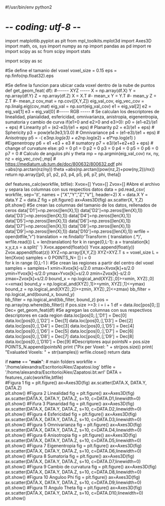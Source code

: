#!/usr/bin/env python2
# -*- coding: utf-8 -*-

import matplotlib.pyplot as plt
from mpl_toolkits.mplot3d import Axes3D
import math, os, sys
import numpy as np
import pandas as pd
import re
import scipy as sc
from scipy import stats


import scipy as sc

#Se define el tamanio del voxel
voxel_size = 0.15
eps = np.finfo(np.float32).eps



#Se define la funcion para ubicar cada voxel dentro de la nube de puntos
def get_geom_feat( df):
    #------ XYZ -----
    X = np.array(df.X)
    Y = np.array(df.Y)
    Z = np.array(df.Z)
    X = X.T #- mean_x
    Y = Y.T #- mean_y
    Z = Z.T #- mean_z
    cov_mat = np.cov([X,Y,Z])
    eig_val_cov, eig_vec_cov = np.linalg.eig(cov_mat)
    eig_val = np.sort(eig_val_cov)
    e1 = eig_val[2]
    e2 = eig_val[1]
    e3 = eig_val[0]
    #----- RGB -----
    # Se calculan los descriptores de linealidad, planialidad, esfericidad, omnivarianza, anistropia, eigenentropia, sumatoria y cambio de curva
    if(e1>0 and e2>0 and e3>0):
        p0 = (e1-e2)/(e1 + eps)  # Linearity
        p1 = (e2-e3)/(e1 + eps)  # Planarity
        p2 =  e3/(e1 + eps)      # Sphericity
        p3 = pow(e1*e3*e3,1/3.0) # Omnivariance
        p4 = (e1-e3)/(e1 + eps)  # Anisotropy
        p5 = -( e3*np.log(e3) + e2*np.log(e2) + e1*np.log(e1) ) #Eigenentropy
        p6 = e1 +e3 + e3         # sumatory
        p7 = e3/(e1+e2+e3 + eps) #  change of curvature
    else:
        p0 = 0
        p1 = 0
        p2 = 0
        p3 = 0
        p4 = 0
        p5 = 0
        p6 = 0
        p7 = 0
    # Calculo de angulos phi y theta
    mp = np.argmin(eig_val_cov)
    nx, ny, nz  = eig_vec_cov[:,mp] # https://mediatum.ub.tum.de/doc/800632/800632.pdf
    phi =abs(np.arctan(nz/ny))
    theta =abs(np.arctan((pow(nz,2)+pow(ny,2))/nx))
    return np.array([p0, p1, p2, p3, p4, p5, p6, p7, phi, theta])

def features_calc(workfile, btfile):
    Xvox=[]
    Yvox=[]
    Zvox=[]
    #Abre el archivo y separa las columnas con sus respectios datos
    data = pd.read_csv( workfile, sep='\t', names = ["X","Y","Z","V"], header=2)
    X = data.X
    Y = data.Y
    Z = data.Z
    fig = plt.figure()
    ax=Axes3D(fig)
    ax.scatter(X, Y,Z)    
    plt.show()
    #Se crean las columnas del tamanio de los datos, rellenados de ceros
    data['D1']=np.zeros([len(X),1])
    data['D2']=np.zeros([len(X),1])
    data['D3']=np.zeros([len(X),1])
    data['D4']=np.zeros([len(X),1])
    data['D5']=np.zeros([len(X),1])
    data['D6']=np.zeros([len(X),1])
    data['D7']=np.zeros([len(X),1])
    data['D8']=np.zeros([len(X),1])
    data['D9']=np.zeros([len(X),1])
    data['D10']=np.zeros([len(X),1])
    wrfile = open(btfile,"r")
    translation = re.findall(r'Transform { translation (.*)', wrfile.read())
    L = len(translation)
    for k in range(0,L-1):
        a = translation[k]
        x,y,z,s = a.split(' ')
        Xvox.append(float(x))
        Yvox.append(float(y))
        Zvox.append(float(z))
    XYZ=np.array([X,Y,Z])
    XYZ=XYZ.T
    s = voxel_size
    L = len(Xvox)
    samples = 0
    POINTS_N= []
    i = 0    
    for k in range (0,L-1 ):
        #Se crean las regiones a partir del centro del voxel
        samples = samples+1
        xmin=Xvox[k]-s/2.0
        xmax=Xvox[k]+s/2.0
        ymin=Yvox[k]-s/2.0
        ymax=Yvox[k]+s/2.0
        zmin=Zvox[k]-s/2.0
        zmax=Zvox[k]+s/2.0
        bound_x = np.logical_and(XYZ[:,0]>=xmin, XYZ[:,0]<=xmax)
        bound_y = np.logical_and(XYZ[:,1]>=ymin, XYZ[:,1]<=ymax)
        bound_z = np.logical_and(XYZ[:,2]>=zmin, XYZ[:,2]<=zmax)
        bb_filter = np.logical_and(bound_x, bound_y)  
        bb_filter = np.logical_and(bb_filter, bound_z)
        pos = np.array(np.where(bb_filter))
        if pos.size >=3:
            i = i + 1
            df = data.iloc[pos[0,:]]
            Dec= get_geom_feat(df)
            #Se agregan las columnas con sus respectivos descriptores en cada region
            data.loc[pos[0,:],'D1'] = Dec[0]
            data.loc[pos[0,:],'D2'] = Dec[1]
            data.loc[pos[0,:],'D3'] = Dec[2]
            data.loc[pos[0,:],'D4'] = Dec[3]
            data.loc[pos[0,:],'D5'] = Dec[4]
            data.loc[pos[0,:],'D6'] = Dec[5]
            data.loc[pos[0,:],'D7'] = Dec[6]
            data.loc[pos[0,:],'D8'] = Dec[7]
            data.loc[pos[0,:],'D9'] = Dec[8]
            data.loc[pos[0,:],'D10'] = Dec[9]
            #Descriptores aqui
            pointsN = pos.size
            POINTS_N.append(pointsN)
            print ("Pix per Voxel: " + str(pos.size))
    print( "Evaluated Voxels: " + str(samples))
    wrfile.close()
    return data    

if __name__ == "__main__":
    # main folders
    workfile = '/home/alexandra/Escritorio/Alex/Zapatosi.log'
    btfile  = '/home/alexandra/Escritorio/Alex/Zapatosi.bt.wrl'
    DATA = features_calc(workfile,btfile)  
    #Figura 1
    fig = plt.figure()
    ax=Axes3D(fig)
    ax.scatter(DATA.X, DATA.Y, DATA.Z)    
    plt.show()
    #Figura 2 Linealidad
    fig = plt.figure()
    ax=Axes3D(fig)
    ax.scatter(DATA.X, DATA.Y, DATA.Z, s=10, c=DATA.D1,linewidth=0)    
    plt.show()
    #Fifura 3 Planaridad
    fig = plt.figure()
    ax=Axes3D(fig)
    ax.scatter(DATA.X, DATA.Y, DATA.Z, s=10, c=DATA.D2,linewidth=0)    
    plt.show()
    #Figura 4 Esfericidad
    fig = plt.figure()
    ax=Axes3D(fig)
    ax.scatter(DATA.X, DATA.Y, DATA.Z, s=10, c=DATA.D3,linewidth=0)    
    plt.show()
    #Figura 5 Omnivarianza
    fig = plt.figure()
    ax=Axes3D(fig)
    ax.scatter(DATA.X, DATA.Y, DATA.Z, s=10, c=DATA.D4,linewidth=0)    
    plt.show()
    #Figura 6 Anisotropia
    fig = plt.figure()
    ax=Axes3D(fig)
    ax.scatter(DATA.X, DATA.Y, DATA.Z, s=10, c=DATA.D5,linewidth=0)    
    plt.show()
    #Figura 7 Eigenentropia
    fig = plt.figure()
    ax=Axes3D(fig)
    ax.scatter(DATA.X, DATA.Y, DATA.Z, s=10, c=DATA.D6,linewidth=0)    
    plt.show()
    #Figura 8 Sumatoria
    fig = plt.figure()
    ax=Axes3D(fig)
    ax.scatter(DATA.X, DATA.Y, DATA.Z, s=10, c=DATA.D7,linewidth=0)    
    plt.show()
    #Figura 9 Cambio de curvatura
    fig = plt.figure()
    ax=Axes3D(fig)
    ax.scatter(DATA.X, DATA.Y, DATA.Z, s=10, c=DATA.D8,linewidth=0)    
    plt.show()
    #Figura 10 Anguloo Phi
    fig = plt.figure()
    ax=Axes3D(fig)
    ax.scatter(DATA.X, DATA.Y, DATA.Z, s=10, c=DATA.D9,linewidth=0)    
    plt.show()
    #Figura 11 Angulo Theta
    fig = plt.figure()
    ax=Axes3D(fig)
    ax.scatter(DATA.X, DATA.Y, DATA.Z, s=10, c=DATA.D10,linewidth=0)    
    plt.show()
